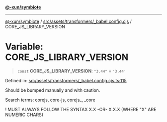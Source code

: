 [**@-xun/symbiote**](../../../../../README.md)

***

[@-xun/symbiote](../../../../../README.md) / [src/assets/transformers/\_babel.config.cjs](../README.md) / CORE\_JS\_LIBRARY\_VERSION

# Variable: CORE\_JS\_LIBRARY\_VERSION

> `const` **CORE\_JS\_LIBRARY\_VERSION**: `"3.44"` = `'3.44'`

Defined in: [src/assets/transformers/\_babel.config.cjs.ts:115](https://github.com/Xunnamius/symbiote/blob/39b78f935df3d66a96654bd78c86b3952384b660/src/assets/transformers/_babel.config.cjs.ts#L115)

Should be bumped manually and with caution.

Search terms: corejs, core-js, corejs_, _core

! MUST ALWAYS FOLLOW THE SYNTAX X.X -OR- X.X.X (WHERE "X" ARE NUMERIC CHARS)
